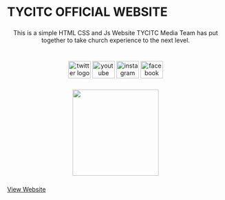 <h1 align="left">TYCITC OFFICIAL WEBSITE</h1>

###

<p align="center">This is a simple HTML CSS and Js Website TYCITC Media Team has put together to take church experience to the next level.</p>

###

<br clear="both">

<div align="center">
  <a href="https://x.com/fgciwg?s=21&t=MZ_CglXidKsnsfsbO6uu8w"><img src="https://raw.githubusercontent.com/maurodesouza/profile-readme-generator/master/src/assets/icons/social/twitter/default.svg" width="52" height="40" alt="twitter logo"  /></a>
  <a href="https://www.youtube.com/@fgciwg"><img src="https://raw.githubusercontent.com/maurodesouza/profile-readme-generator/master/src/assets/icons/social/youtube/default.svg" width="52" height="40" alt="youtube logo"  /></a>
  <a href="https://www.instagram.com/fgci.wg?igsh=c2p4bXB1N2ZtcHVz"><img src="https://raw.githubusercontent.com/maurodesouza/profile-readme-generator/master/src/assets/icons/social/instagram/default.svg" width="52" height="40" alt="instagram logo"  /></a>
  <a href="https://web.facebook.com/fgci.wg"><img src="https://raw.githubusercontent.com/maurodesouza/profile-readme-generator/master/src/assets/icons/social/facebook/default.svg" width="52" height="40" alt="facebook logo"  /></a>
</div>

###

<div align="center">
  <img height="200" src="https://kisaacnana.github.io/CHURCH/images/bg.jpg"  />
</div>

###
<a href="https://kisaacnana.github.io/TYCITC-OFFICIAL-WEBSITE/](https://tycitc-official-website.vercel.app/">View Website</a>

